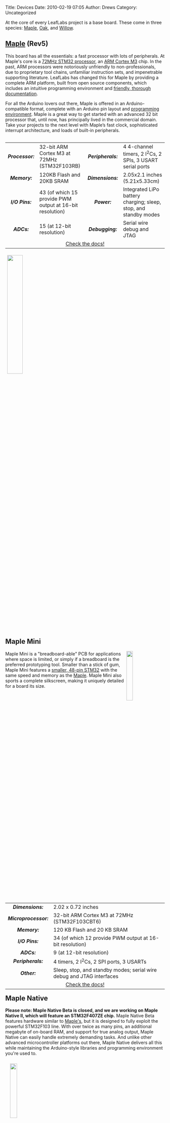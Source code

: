 Title: Devices
Date: 2010-02-19 07:05
Author: Drews
Category: Uncategorized

At the core of every LeafLabs project is a base board. These come in three species: <a href="#Maple">Maple</a>, <a href="#Oak">Oak</a>, and <a href="#Willow">Willow</a>.

<div style="clear: both;">
<h2><a name="Maple" href="/devices/maple/">Maple</a> (Rev5)</h2>
<p>
This board has all the essentials: a fast processor with lots of peripherals.  At Maple's core is a <a href="http://www.st.com/internet/mcu/product/164487.jsp">72MHz STM32 processor</a>, an <a href="http://www.arm.com/products/processors/cortex-m/cortex-m3.php">ARM Cortex M3</a> chip. In the past, ARM processors were notoriously unfriendly to non-professionals, due to proprietary tool chains, unfamiliar instruction sets, and impenetrable supporting literature.  LeafLabs has changed this for Maple by providing a complete ARM platform, built from open source components, which includes an intuitive programming environment and <a href="/docs/">friendly, thorough documentation</a>.
</p>

<p>
For all the Arduino lovers out there, Maple is offered in an Arduino-compatible format, complete with an Arduino pin layout and <a href="http://leaflabs.com/docs/ide.html">programming environment</a>.  Maple is a great way to get started with an advanced 32 bit processor that, until now, has principally lived in the commercial domain. Take your projects to the next level with Maple’s fast clock, sophisticated interrupt architecture, and loads of built-in peripherals.
</p>

<table style="border: none; padding: none;" cellspacing="0" cellpadding="0" width="67%" align="right">
<tbody>
<tr>
<td style="border: medium none; text-align: center; width: 5%;"><strong><em>Processor:</em></strong></td>
<td style="border: none;">32-bit ARM Cortex M3 at 72MHz (STM32F103RB)</td>
<td style="border: medium none; text-align: center; width: 5%;"><strong><em>Peripherals:</em></strong></td>
<td style="border: none;">4 4-channel timers, 2 I<sup>2</sup>Cs, 2 SPIs, 3 USART serial ports</td>
</tr>
<tr>
<td style="border: medium none; text-align: center; width: 5%;"><strong><em>Memory:</em></strong></td>
<td style="border: none;">120KB Flash and 20KB SRAM</td>
<td style="border: medium none; text-align: center; width: 5%;"><strong><em>Dimensions:</em></strong></td>
<td style="border: none;">2.05x2.1 inches (5.21x5.33cm)</td>
</tr>
<tr>
<td style="border: medium none; text-align: center; width: 5%;"><strong><em>I/O Pins:</em></strong></td>
<td style="border: none;">43 (of which 15 provide PWM output at 16-bit resolution)</td>
<td style="border: medium none; text-align: center; width: 5%;"><strong><em>Power:</em></strong></td>
<td style="border: none;">Integrated LiPo battery charging; sleep, stop, and standby modes</td>
</tr>
<tr>
<td style="border: medium none; text-align: center; width: 5%;"><strong><em>ADCs:</em></strong></td>
<td style="border: none;">15 (at 12-bit resolution)</td>
<td style="border: medium none; text-align: center; width: 5%;"><strong><em>Debugging:</em></strong></td>
<td style="border: none;">Serial wire debug and JTAG</td>
</tr>
<tr>
<td style="border: none; text-align: center;" colspan="4"><a href="http://leaflabs.com/docs/hardware/maple.html">Check the docs!</a></td>
</tr>
</tbody>
</table>
<a href="/devices/maple/"><img style="width: 31%; float: left; margin-top: 1%; margin-left: 1.25%; margin-right: 0.75%;" src="/static/images/old/2010/02/maple-r5-brd-300x293.png" alt="" /></a>
</div>

<div style="clear: both;">
<a name="Maple-Mini"/><h2>Maple Mini</h2>
<a href="/static/images/old/2010/02/maplemini-r21.png"><img style="float: right; margin-left: 1%; margin-right: 4%; width: 20%;" src="/static/images/old/2010/02/maplemini-r21-e1296209736468-128x300.png" alt="" /></a>

<p>
Maple Mini is a "breadboard-able" PCB for applications where space is limited, or simply if a breadboard is the preferred prototyping tool.  Smaller than a stick of gum, Maple Mini features a <a href="http://www.st.com/internet/mcu/product/189782.jsp">smaller, 48-pin STM32</a> with the same speed and memory as the <a href="#Maple">Maple</a>.  Maple Mini also sports a complete silkscreen, making it uniquely detailed for a board its size.
</p>

<table style="border: none;" cellspacing="2" cellpadding="4" width="75%" align="left">
<tbody>
<tr>
<td style="border: none; text-align: center;"><em><strong>Dimensions:</strong></em></td>
<td style="border: none;">2.02 x 0.72 inches</td>
</tr>
<tr>
<td style="border: none; text-align: center;"><em><strong>Microprocessor:</strong></em></td>
<td style="border: none;">32-bit ARM Cortex M3 at 72MHz (STM32F103CBT6)</td>
</tr>
<tr>
<td style="border: none; text-align: center;"><strong><em>Memory:</em></strong></td>
<td style="border: none;">120 KB Flash and 20 KB SRAM</td>
</tr>
<tr>
<td style="border: none; text-align: center;"><strong><em>I/O Pins:</em></strong></td>
<td style="border: none;">34 (of which 12 provide PWM output at 16-bit resolution)</td>
</tr>
<tr>
<td style="border: none; text-align: center;"><strong><em>ADCs:</em></strong></td>
<td style="border: none;">9 (at 12-bit resolution)</td>
</tr>
<tr>
<td style="border: none; text-align: center;"><strong><em>Peripherals:</em></strong></td>
<td style="border: none;">4 timers, 2 I<sup>2</sup>Cs, 2 SPI ports, 3 USARTs</td>
</tr>
<tr>
<td style="border: none; text-align: center;"><strong><em>Other:</em></strong></td>
<td style="border: none;">Sleep, stop, and standby modes; serial wire debug and JTAG interfaces</td>
</tr>
<tr>
<td style="border: none; text-align: center;" colspan="2"><a href="http://leaflabs.com/docs/hardware/maple-mini.html">Check the docs!</a></td>
</tr>
</tbody>
</table>
</div>

<div style="clear: both;">
<a name="Maple-Native"><h2>Maple Native</h2></a>
<p>
<b>Please note: Maple Native Beta is closed, and we are working on Maple Native II, which will feature an STM32F407ZE chip.</b> Maple Native Beta features hardware similar to <a href="#Maple">Maple's</a>, but it is designed to fully exploit the powerful STM32F103 line. With over twice as many pins, an additional megabyte of on-board RAM, and support for true analog output, Maple Native can easily handle extremely demanding tasks.  And unlike other advanced microcontroller platforms out there, Maple Native delivers all this while maintaining the Arduino-style libraries and programming environment you're used to.
</p>

<img style="width: 21%; margin-top: 10px; margin-left: 3%; margin-right: 3%; float: left;" title="maple_native_proto" src="http://www.leaflabs.net/wp-content/uploads/2010/02/maple_native_proto-157x300.png" alt="" />
<table style="border: none;" cellspacing="0" cellpadding="0" width="70%" align="right">
<tbody>
<tr>
<td style="border: medium none; text-align: center; width: 5%;"><strong><em>Processor:</em></strong></td>
<td style="border: none;">32-bit ARM Cortex M3 at 72MHz (STM32F103ZE)</td>
<td style="border: medium none; text-align: center; width: 5%;"><strong><em>Peripherals:</em></strong></td>
<td style="border: none;">2 I<sup>2</sup>Cs, 3 SPI, 3 USART, and 2 UART.</td>
</tr>
<tr>
<td style="border: medium none; text-align: center; width: 5%;"><strong><em>Memory:</em></strong></td>
<td style="border: none;">512KB Flash and 64KB SRAM (on-chip), 1MB SRAM (external)</td>
<td style="border: medium none; text-align: center; width: 5%;"><strong><em>ADCs:</em></strong></td>
<td style="border: none;">21 (at 12-bit resolution)</td>
</tr>
<tr>
<td style="border: medium none; text-align: center; width: 5%;"><strong><em>DAC (analog output):</em></strong></td>
<td style="border: none;">2 channels at 12-bit resolution</td>
<td style="border: medium none; text-align: center; width: 5%;"><strong><em>Dimensions:</em></strong></td>
<td style="border: none;">4" x 2.1"</td>
</tr>
<tr>
<td style="border: medium none; text-align: center; width: 5%;"><strong><em>I/O Pins:</em></strong></td>
<td style="border: none;">106 (of which 17 provide PWM at 16-bit resolution)</td>
<td style="border: medium none; text-align: center; width: 5%;"><strong><em>Debugging:</em></strong></td>
<td style="border: none;">Serial wire and JTAG</td>
</tr>
<tr>
<td style="border: medium none; text-align: center; width: 5%;"><strong><em>FSMC:</em></strong></td>
<td style="border: none;">45-pins, connected to 1 MB SRAM chip; also broken out to headers</td>
<td style="border: medium none; text-align: center; width: 5%;"><strong><em>Power:</em></strong></td>
<td style="border: none;">Integrated LiPo battery charging, sleep, stop, and standby modes</td>
</tr>
<tr>
<td style="border: none; text-align: center;" colspan="4"><a href="http://leaflabs.com/docs/hardware/maple-native-beta.html">Check the docs!</a></td>
</tr>
</tbody>
</table>
</div>

<p>
<div style="clear: both;">
<h3><a name="Oak">Oak</a></h3>
Oak is built from the same Cortex M3 foundation as Maple but also boasts a 250k gate Xilinx Spartan 3E, making it the first product in its class to feature an on-board FPGA. This makes Oak a full featured processing platform suitable for robotics, machine vision, surveillance, gaming, and a host of other applications. For users who are unfamiliar with programming FPGAs, LeafLabs offers a wide library of functions that exploit the powerful FPGA architecture. These can be integrated into your project with minimal overhead and without having to get into the down and dirty of learning a hardware description language.
</div>

<div style="clear: both;">
<h3><a name="Willow">Willow</a></h3>
